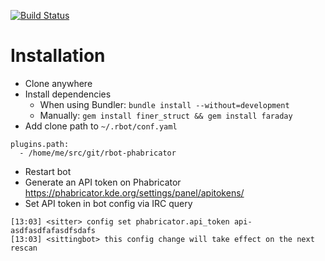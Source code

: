 [![Build Status](https://travis-ci.org/apachelogger/rbot-kde-phabricator.svg?branch=master)](https://travis-ci.org/apachelogger/rbot-kde-phabricator)

# Installation

- Clone anywhere
- Install dependencies
  - When using Bundler: `bundle install --without=development`
  - Manually: `gem install finer_struct && gem install faraday`
- Add clone path to `~/.rbot/conf.yaml`
```
plugins.path:
  - /home/me/src/git/rbot-phabricator
```
- Restart bot
- Generate an API token on Phabricator https://phabricator.kde.org/settings/panel/apitokens/
- Set API token in bot config via IRC query
```
[13:03] <sitter> config set phabricator.api_token api-asdfasdfafasdfsdafs
[13:03] <sittingbot> this config change will take effect on the next rescan
```
